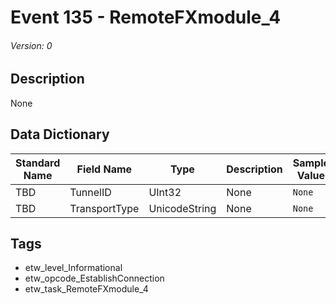 # Event 135 - RemoteFXmodule_4
###### Version: 0

## Description
None

## Data Dictionary
|Standard Name|Field Name|Type|Description|Sample Value|
|---|---|---|---|---|
|TBD|TunnelID|UInt32|None|`None`|
|TBD|TransportType|UnicodeString|None|`None`|

## Tags
* etw_level_Informational
* etw_opcode_EstablishConnection
* etw_task_RemoteFXmodule_4